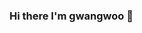 ### Hi there I'm gwangwoo 👋

<!--
**gwangwoo/gwangwoo** is a ✨ _special_ ✨ repository because its `README.md` (this file) appears on your GitHub profile.
[![naverblog](https://img.shields.io/badge/naverblog-badge?style=flat-square&logo=Blogger&logoColor=white)](http://blog.naver.com/rhkddn5161)
[![gguu@hyundai-ngv.com](https://img.shields.io/badge/naverblog-badge?style=flat-square&logo=hyundai&logoColor=white)]

![{}'s github stats](https://github-readme-stats.vercel.app/api?username=gwangwoo&show_icons=true&&theme=dracula&count_private=true)

[![SolvedAC tier](http://mazassumnida.wtf/api/v2/generate_badge?boj=gguu)](https://solved.ac/{})

![Top Langs](https://github-readme-stats.vercel.app/api/top-langs/?username=gwangwoo&layout=compact&hide=csharp)
